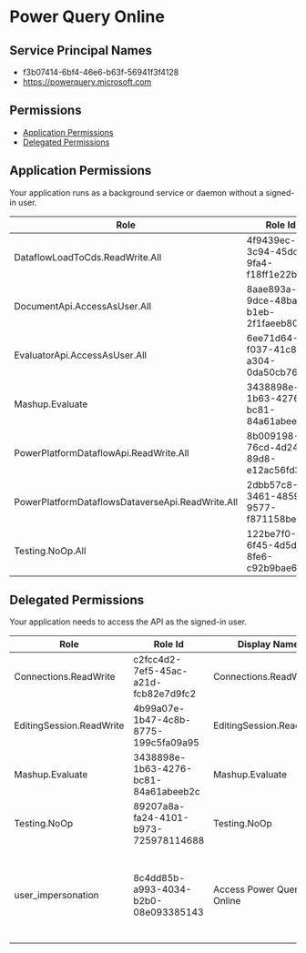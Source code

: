 # Power Query Online
## Service Principal Names
- f3b07414-6bf4-46e6-b63f-56941f3f4128
- https://powerquery.microsoft.com

 ## Permissions
- [Application Permissions](#application-permissions)
- [Delegated Permissions](#delegated-permissions)

## Application Permissions
Your application runs as a background service or daemon without a signed-in user.

| Role | Role Id | Display Name | Description |
|---|---|---|---|
| DataflowLoadToCds.ReadWrite.All | 4f9439ec-3c94-45dc-9fa4-f18ff1e22bc9 | DataflowLoadToCds.ReadWrite.All | DataflowLoadToCds.ReadWrite.All (Internal) |
| DocumentApi.AccessAsUser.All | 8aae893a-9dce-48ba-b1eb-2f1faeeb80a5 | DocumentApi.AccessAsUser.All | DocumentApi.AccessAsUser.All (Internal) |
| EvaluatorApi.AccessAsUser.All | 6ee71d64-f037-41c8-a304-0da50cb763e3 | EvaluatorApi.AccessAsUser.All | Gives the ability to call the api evaluator route with an S2S token and User and Tenant headers for the actual user |
| Mashup.Evaluate | 3438898e-1b63-4276-bc81-84a61abeeb2c | Mashup.Evaluate | Evaluate M queries |
| PowerPlatformDataflowApi.ReadWrite.All | 8b009198-76cd-4d24-89d8-e12ac56fd300 | PowerPlatformDataflowApi.ReadWrite.All | Allow read and write access to Power Platform Dataflows public APIs using S2S app only token |
| PowerPlatformDataflowsDataverseApi.ReadWrite.All | 2dbb57c8-3461-4859-9577-f871158be1c7 | PowerPlatformDataflowsDataverseApi.ReadWrite.All | Allows Dataverse read and write access to Power Platform Dataflows using S2S app only token |
| Testing.NoOp.All | 122be7f0-6f45-4d5d-8fe6-c92b9bae636d | Testing.NoOp.All | Testing.NoOp.All (Internal) |

## Delegated Permissions
Your application needs to access the API as the signed-in user. 

| Role | Role Id | Display Name | Description |
|---|---|---|---|
| Connections.ReadWrite | c2fcc4d2-7ef5-45ac-a21d-fcb82e7d9fc2 | Connections.ReadWrite | Use and manage connections |
| EditingSession.ReadWrite | 4b99a07e-1b47-4c8b-8775-199c5fa09a95 | EditingSession.ReadWrite | Read and edit mashups |
| Mashup.Evaluate | 3438898e-1b63-4276-bc81-84a61abeeb2c | Mashup.Evaluate | Evaluate M queries |
| Testing.NoOp | 89207a8a-fa24-4101-b973-725978114688 | Testing.NoOp | Testing.NoOp (Internal) |
| user_impersonation | 8c4dd85b-a993-4034-b2b0-08e093385143 | Access Power Query Online | Allow the application to access Power Query Online on behalf of the signed-in user. |

